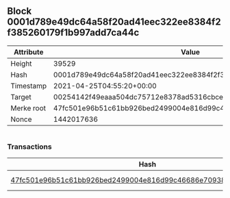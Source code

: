## Block 0001d789e49dc64a58f20ad41eec322ee8384f2f385260179f1b997add7ca44c

Attribute | Value
--- | ---
Height | 39529
Hash | 0001d789e49dc64a58f20ad41eec322ee8384f2f385260179f1b997add7ca44c
Timestamp | 2021-04-25T04:55:20+00:00
Target | 00254142f49eaaa504dc75712e8378ad5316cbcead634704b3734b6271167cc4
Merke root | 47fc501e96b51c61bb926bed2499004e816d99c46686e70938c8dbcbd5c04b1c
Nonce | 1442017636

```

```

### Transactions

Hash | Amount
--- | ---
[47fc501e96b51c61bb926bed2499004e816d99c46686e70938c8dbcbd5c04b1c](47fc501e96b51c61bb926bed2499004e816d99c46686e70938c8dbcbd5c04b1c.md) | 10.00000000 SKEPTI 
